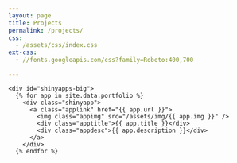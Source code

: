 ```yaml
---
layout: page
title: Projects
permalink: /projects/
css:
  - /assets/css/index.css
ext-css:
  - //fonts.googleapis.com/css?family=Roboto:400,700

---
```



  <div id="portfolio_full">

    <div id="shinyapps-big">
      {% for app in site.data.portfolio %}
	    <div class="shinyapp">
          <a class="applink" href="{{ app.url }}">
            <img class="appimg" src="/assets/img/{{ app.img }}" />
            <div class="apptitle">{{ app.title }}</div>
            <div class="appdesc">{{ app.description }}</div>
          </a>
        </div>
	  {% endfor %}
	
  </div>
</div>

